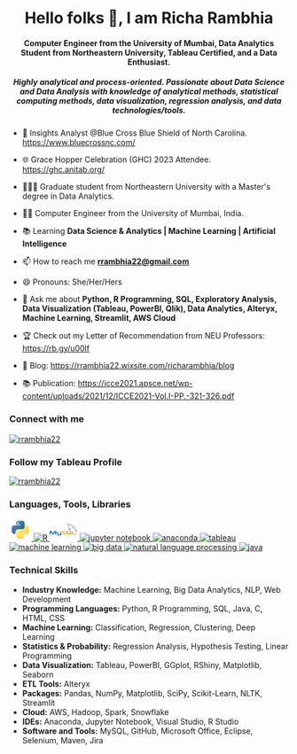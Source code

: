 <h1 align="center">Hello folks 👋, I am Richa Rambhia </h1>
<h4 align="center">Computer Engineer from the University of Mumbai, Data Analytics Student from Northeastern University, Tableau Certified, and a Data Enthusiast.</h4>


<h5 align="center">Highly analytical and process-oriented. Passionate about Data Science and Data Analysis with knowledge of analytical 
methods, statistical computing methods, data visualization, regression analysis, and data technologies/tools. </h5>



- 💙 Insights Analyst @Blue Cross Blue Shield of North Carolina. https://www.bluecrossnc.com/

- 🌐 Grace Hopper Celebration (GHC) 2023 Attendee. https://ghc.anitab.org/
  
- 👨🏽‍🎓 Graduate student from Northeastern University with a Master's degree in Data Analytics.

- 👩‍💻 Computer Engineer from the University of Mumbai, India.

- 📚 Learning **Data Science & Analytics | Machine Learning | Artificial Intelligence**

- 📫 How to reach me **rrambhia22@gmail.com**

- 😄 Pronouns: She/Her/Hers

- 💬 Ask me about **Python, R Programming, SQL, Exploratory Analysis, Data Visualization (Tableau, PowerBI, Qlik), Data Analytics, Alteryx, Machine Learning, Streamlit, AWS Cloud**

- 🏆 Check out my Letter of Recommendation from NEU Professors: https://rb.gy/u00lf

- 📝 Blog: https://rrambhia22.wixsite.com/richarambhia/blog

- 📚 Publication: https://icce2021.apsce.net/wp-content/uploads/2021/12/ICCE2021-Vol.I-PP.-321-326.pdf



<h3 align="left">Connect with me</h3>
<p align="left">
<a href="https://www.linkedin.com/in/richarambhia/" target="blank"><img align="center" src="https://raw.githubusercontent.com/rahuldkjain/github-profile-readme-generator/master/src/images/icons/Social/linked-in-alt.svg" alt="rrambhia22" height="30" width="40" /></a>
</p>

<h3 align="left">Follow my Tableau Profile</h3>
<p align="left"> <a href="https://public.tableau.com/app/profile/richarambhia" target="blank"><img src="https://upload.wikimedia.org/wikipedia/commons/thumb/4/4b/Tableau_Logo.png/640px-Tableau_Logo.png" alt="rrambhia22" height="80" width="100"/> </a> 
</p>

<h3 align="left">Languages, Tools, Libraries</h3>
<p align="left"> 
<a href="https://www.python.org" target="_blank" rel="noreferrer"> <img src="https://raw.githubusercontent.com/devicons/devicon/master/icons/python/python-original.svg" alt="python" width="40" height="40"/> </a>  <a href="https://www.r-project.org/" target="_blank" rel="noreferrer"> <img src="https://www.r-project.org/logo/Rlogo.svg" alt="R" width="40" height="40"/> </a>  <a href="https://www.mysql.com/" target="_blank" rel="noreferrer"> <img src="https://raw.githubusercontent.com/devicons/devicon/master/icons/mysql/mysql-original-wordmark.svg" alt="mysql" width="50" height="40"/> </a>  <a href="https://jupyter.org/" target="_blank" rel="noreferrer"> <img src="https://upload.wikimedia.org/wikipedia/commons/thumb/3/38/Jupyter_logo.svg/1200px-Jupyter_logo.svg.png" alt="jupyter notebook" width="40" height="40"/> </a> <a href="https://docs.anaconda.com/anaconda/navigator/" target="_blank" rel="noreferrer"> <img src="https://www.nicepng.com/png/detail/85-851058_anaconda-icon-anaconda-python-icon.png" alt="anaconda" width="30" height="40"/> </a> <a href="https://www.tableau.com/" target="_blank" rel="noreferrer"> <img src="https://logos-world.net/wp-content/uploads/2021/10/Tableau-Emblem.png" alt="tableau" width="50" height="40"/> </a> <a href="https://www.ibm.com/cloud/learn/machine-learning" target="_blank" rel="noreferrer"> <img src="https://upload.wikimedia.org/wikipedia/commons/d/d5/Hey_Machine_Learning_Logo.png" alt="machine learning" width="40" height="40"/> </a> <a href="https://nix-united.com/services/big-data-analytics-and-consulting-services/?gclid=CjwKCAjwwo-WBhAMEiwAV4dybYZXcZUrDxuhe3rQCR9Al4ecL99zOQ1znWregXKfzo-waPxnvnz7RxoCxZ0QAvD_BwE&utm_campaign=s_big-data&utm_medium=cpc&utm_source=google" target="_blank" rel="noreferrer"> <img src="https://previews.123rf.com/images/natalimis/natalimis1608/natalimis160800053/61691783-big-data-word-cloud-icon.jpg" alt="big data" width="50" height="40"/> </a> <a href="https://www.datarobot.com/blog/what-is-natural-language-processing-introduction-to-nlp/" target="_blank" rel="noreferrer"> <img src="https://upload.wikimedia.org/wikipedia/commons/c/c8/NLP%2B%2B_Programming_Language_Logo.png" alt="natural language processing" width="40" height="40"/> </a> <a href="https://www.w3schools.com/java/" target="_blank" rel="noreferrer"> <img src="https://archive.org/download/java_logo/java_logo.png" alt="java" width="40" height="40"/> </a> </a> 

</p>

<h3 align="left">Technical Skills</h3>
<p align="left">

- **Industry Knowledge:** Machine Learning, Big Data Analytics, NLP, Web Development 
- **Programming Languages:** Python, R Programming, SQL, Java, C, HTML, CSS
- **Machine Learning:** Classification, Regression, Clustering, Deep Learning
- **Statistics & Probability:** Regression Analysis, Hypothesis Testing, Linear Programming
- **Data Visualization:** Tableau, PowerBI, GGplot, RShiny, Matplotlib, Seaborn
- **ETL Tools:** Alteryx
- **Packages:** Pandas, NumPy, Matplotlib, SciPy, Scikit-Learn, NLTK, Streamlit
- **Cloud:** AWS, Hadoop, Spark, Snowflake
- **IDEs:** Anaconda, Jupyter Notebook, Visual Studio, R Studio 
- **Software and Tools:** MySQL, GitHub, Microsoft Office, Eclipse, Selenium, Maven, Jira

</p>
